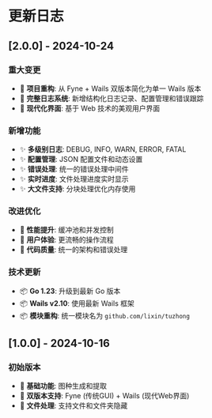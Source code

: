 # 更新日志

## [2.0.0] - 2024-10-24

### 重大变更
- 🚀 **项目重构**: 从 Fyne + Wails 双版本简化为单一 Wails 版本
- 📝 **完整日志系统**: 新增结构化日志记录、配置管理和错误跟踪
- 🎨 **现代化界面**: 基于 Web 技术的美观用户界面

### 新增功能
- ✨ **多级别日志**: DEBUG, INFO, WARN, ERROR, FATAL
- ✨ **配置管理**: JSON 配置文件和动态设置
- ✨ **错误处理**: 统一的错误处理中间件
- ✨ **实时进度**: 文件处理进度实时显示
- ✨ **大文件支持**: 分块处理优化内存使用

### 改进优化
- 🔧 **性能提升**: 缓冲池和并发控制
- 🔧 **用户体验**: 更流畅的操作流程
- 🔧 **代码质量**: 统一的架构和错误处理

### 技术更新
- 📦 **Go 1.23**: 升级到最新 Go 版本
- 📦 **Wails v2.10**: 使用最新 Wails 框架
- 📦 **模块重构**: 统一模块名为 `github.com/lixin/tuzhong`

## [1.0.0] - 2024-10-16

### 初始版本
- 🎉 **基础功能**: 图种生成和提取
- 🎉 **双版本支持**: Fyne (传统GUI) + Wails (现代Web界面)
- 🎉 **文件处理**: 支持文件和文件夹隐藏